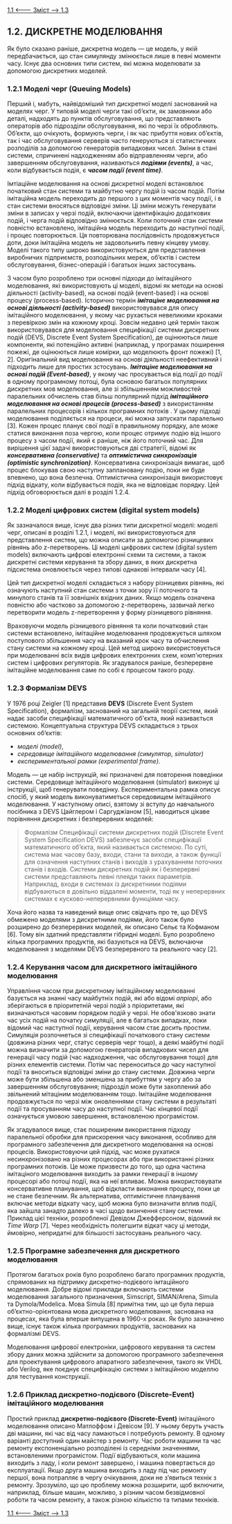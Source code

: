 [1.1 <--- ](1_1.md) [   Зміст   ](README.md) [--> 1.3](1_3.md)

## 1.2. ДИСКРЕТНЕ МОДЕЛЮВАННЯ

Як було сказано раніше, дискретна модель — це модель, у якій передбачається, що стан симулянду змінюється лише в певні моменти часу. Існує два основних типи систем, які можна моделювати за допомогою дискретних моделей.

### 1.2.1 Моделі черг (Queuing Models)

Перший і, мабуть, найвідоміший тип дискретної моделі заснований на моделях черг. У типовій моделі черги такі об’єкти, як замовники або деталі, надходять до пунктів обслуговування, що представляють операторів або підрозділи обслуговування, які по черзі їх обробляють. Об’єкти, що очікують, формують черги, і як час прибуття нових об’єктів, так і час обслуговування серверів часто генеруються зі статистичних розподілів за допомогою генераторів випадкових чисел. Зміни в стані системи, спричинені надходженням або відправленням черги, або завершенням обслуговування, називаються ***подіями (events)***, а час, коли відбувається подія, є ***часом події (event time)***.

Імтіаційне моделювання на основі дискретної моделі встановлює початковий стан системи та майбутню чергу подій із часом подій. Потім імітаційна модель переходить до першого з цих моментів часу події, і в стан системи вносяться відповідні зміни. Ці зміни можуть генерувати зміни в записах у черзі подій, включаючи ідентифікацію додаткових подій, і черга подій відповідно змінюється. Коли поточний стан системи повністю встановлено, імітаційна модель переходить до наступної події, і процес повторюється. Ця повторювана послідовність продовжується доти, доки імітаційна модель не задовольнить певну кінцеву умову. Моделі такого типу широко використовуються для представлення виробничих підприємств, розподільних мереж, об’єктів і систем обслуговування, бізнес-операцій і багатьох інших застосувань.

З часом було розроблено три основні підходи до імітаційного моделювання, які використовують ці моделі, відомі як методи на основі діяльності (activity-based), на основі подій (event-based) і на основі процесу (process-based). Історично термін ***імітаціне моделювання на основі діяльності (activity-based)*** використовувався для опису імітаційного моделювання, у якому час рухається невеликими кроками з перевіркою змін на кожному кроці. Зовсім недавно цей термін також використовувався для моделювання специфікації системи дискретних подій (DEVS, Discrete Event System Specification), де оцінюються лише компоненти, які потенційно активні (наприклад, у програмах поширення пожежі, де оцінюються лише комірки, що моделюють фронт пожежі) [1, 2]. Оригінальний вид моделювання на основі діяльності неефективний і підходить лише для простих зстосувань. ***Імітаціне моделювання на основі подій (Event-based)***, у якому час просувається від події до події в одному програмному потоці, була основою багатьох популярних дискретних мов моделювання, але зі збільшенням можливостей паралельних обчислень став більш популярний підхід  ***імітаційного моделювання на основі процесів (process-based)*** з використанням паралельних процесорів і кількох програмних потоків . У цьому підході моделювання поділяється на процеси, які можна запускати паралельно [3]. Кожен процес планує свої події в правильному порядку, але може статися виконання поза чергою, коли процес отримує подію від іншого процесу з часом події, який є раніше, ніж його поточний час. Для вирішення цієї задачі використовуються дві стратегії, відомі як ***консервативна (conservative)*** та ***оптимістична синхронізація (optimistic synchronization)***. Консервативна синхронізація вимагає, щоб процес блокував свою наступну заплановану подію, поки не буде впевнено, що вона безпечна. Оптимістична синхронізація використовує підхід відкату, коли відбувається подія, яка не відповідає порядку. Цей підхід обговорюється далі в розділі 1.2.4.

### 1.2.2 Моделі цифрових систем (digital system models)

Як зазначалося вище, існує два різних типи дискретної моделі: моделі черг, описані в розділі 1.2.1, і моделі, які використовуються для представлення систем, що можна описати за допомогою різницевих рівнянь або z-перетворень. Ці моделі цифрових систем (digital system models) включають цифрові електронні схеми та системи, а також дискретні системи керування та збору даних, в яких дискретна підсистема оновлюється через типові однакові інтервали часу [4].

Цей тип дискретної моделі складається з набору різницевих рівнянь, які означують наступний стан системи з точки зору її поточного та минулого станів та її зовнішніх вхідних даних. Якщо модель означена повністю або частково за допомогою z-перетворень, зазвичай легко перетворити модель z-перетворення у форму різницевого рівняння.

Враховуючи модель різницевого рівняння та коли початковий стан системи встановлено, імітаційне моделювання продовжується шляхом поступового збільшення часу на вказаний крок часу та обчислення стану системи на кожному кроці. Цей метод широко використовується при моделюванні всіх видів цифрових електронних схем, комп'ютерних систем і цифрових регуляторів. Як згадувалося раніше, безперервне імітаційне моделювання саме по собі є процесом такого роду.

### 1.2.3 Формалізм DEVS 

У 1976 році Zeigler [1] представив **DEVS** (Discrete Event System Specification), формалізм, заснований на загальній теорії систем, який надає засоби специфікації математичного об'єкта, який називається системою. Концептуальна структура DEVS складається з трьох основних об’єктів: 

- *моделі (model)*, 
- *середовище імітаційного моделювання (симулятор, simulator)* 
- *експериментальної рамки (experimental frame)*. 

Модель — це набір інструкцій, які призначені для повторення поведінки системи. Середовище імітаційного моделювання (simulator) виконує ці інструкції, щоб генерувати поведінку. Експериментальна рамка описує спосіб, у який модель виконуватиметься середовищем імітаційного моделювання. У наступному описі, взятому зі вступу до навчального посібника з DEVS Цайглером і Саргуджіаном [5], наводиться цікаве порівняння дискретних і безперервних моделей:

> Формалізм Специфікації системи дискретних подій (Discrete Event System Specification DEVS) забезпечує засоби специфікації математичного об’єкта, який називається системою. По суті, система має часову базу, входи, стани та виходи, а також функції для означення наступних станів і виходів з урахуванням поточних станів і входів. Системи дискретних подій як і безперервні системи представляють певні плеяди таких параметрів. Наприклад, входи в системах із дискретними подіями відбуваються в довільно віддалені моменти, тоді як у неперервних системах є кусково-неперервними функціями часу.

Хоча його назва та наведений вище опис свідчать про те, що DEVS обмежено моделями з дискретними подіями, його також було розширено до безперервних моделей, як описано Сельє та Кофманом [6]. Тому він здатний представляти гібридні моделі. Було розроблено кілька програмних продуктів, які базуються на DEVS, включаючи моделювання з моделями DEVS безперервного та реального часу [2].

### 1.2.4 Керування часом для дискретного імітаційного моделювання

Управління часом при дискретному імітаційному моделюванні базується на знанні часу майбутніх подій, які або відомі *апріорі*, або зберігаються в пріоритетній черзі подій з пріоритетами, які визначаються часовим порядком подій у черзі. Не обов'язково знати час усіх подій на початку симуляції, але в багатьох випадках, поки відомий час наступної події, керування часом стає досить простим. Симуляція розпочнеться зі специфікації початкового стану системи (довжина різних черг, статус серверів черг тощо), а деякі майбутні події можна визначити за допомогою генераторів випадкових чисел для генерації часу подій (час надходження, час обслуговування тощо) для різних елементів системи. Потім час переноситься до часу наступної події та вноситься відповідні зміни до стану системи. Довжина черги може бути збільшена або зменшена за прибуттям у чергу або за завершенням обслуговування; підрозділ може бути захоплений або звільнений мітаціним моделюванням тощо. Імітаційне моделювання продовжується по черзі між оновленнями стану системи в результаті події та просуванням часу до наступної події. Час кінцевої події означується умовою завершення, встановленою програмістом.

Як згадувалося вище, стає поширеним використання підходу паралельної обробки для прискорення часу виконання, особливо для програмного забезпечення для дискретного моделювання на основі процесів. Використовуючи цей підхід, час може рухатися несинхронізовано на різних процесорах або при використанні різних програмних потоків. Це може призвести до того, що одна частина імітаціного моделювання виходить за рамки генерації в іншому процесорі або потоці події, яка на неї впливає. Можна використовувати консервативне планування, щоб відкласти виконання процесу, поки це не стане безпечним. Як альтернатива, оптимістичне планування включає методи відкату часу, щоб можна було визначити вплив події, яка зайшла занадто далеко в часі щодо визнчення стану системи. Приклад цієї техніки, розробленої Девідом Джефферсоном, відомий як *Time Warp* [7]. Через необхідність полегшити відкат часу ці методи, ймовірно, непридатні для більшості застосувань реального часу.

### 1.2.5 Програмне забезпечення для дискретного моделювання

Протягом багатьох років було розроблено багато програмних продуктів, спрямованих на підтримку дискретно-подієвого імтаційного моделювання. Добре відомі приклади включають системи моделювання загального призначення, Simscript, SIMAN/Arena, Simula та Dymola/Modelica. Мова Simula [8] примітна тим, що це була перша об’єктно-орієнтована мова дискретного моделювання, заснована на процесах, яка була вперше випущена в 1960-х роках. Як було зазначено вище, існує також кілька програмних продуктів, заснованих на формалізмі DEVS.

Моделювання цифрової електроніки, цифрового керування та систем збору даних можна здійснити за допомогою програмного забезпечення для проектування цифрового апаратного забезпечення, такого як VHDL або Verilog, яке поєднує специфікацію системи з імітаційною моделлю для тестування конструкції.

### 1.2.6 Приклад дискретно-подієвого (Discrete-Event) імітаційного моделювання 

Простий приклад **дискретно-подієвого (Discrete-Event)** імітаційного моделювання описано Матлоффом і Девісом [9]. У ньому беруть участь дві машини, які час від часу ламаються і потребують ремонту. В одному варіанті доступний один майстер з ремонту. Час роботи машини та час ремонту експоненціально розподілені із середніми значеннями, встановленими програмістом. Події відбуваються, коли машина виходить з ладу, і коли ремонт завершено, і машина повертається до експлуатації. Якщо друга машина виходить з ладу під час ремонту першої, вона потрапляє в чергу очікування, доки не з’явиться технік з ремонту. Зрозуміло, що цю проблему можна розширити, щоб включити, наприклад, більше машин, можливо, з різним часом безвідмовної роботи та часом ремонту, а також різною кількістю та типами техніків.

[1.1 <--- ](1_1.md) [   Зміст   ](README.md) [--> 1.3](1_3.md)